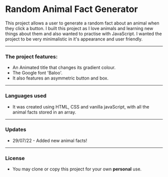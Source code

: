 # Random Animal Fact Generator
This project allows a user to generate a random fact about an animal when they click a button.
I built this project as I love animals and learning new things about them and also wanted to practise with JavaScript.
I wanted the project to be very minimalistic in it's appearance and user friendly.
*****
### The project features:
+ An Animated title that changes its gradient colour.
+ The Google font 'Baloo'.
+ It also features an asymmetric button and box.
-----
### Languages used
+ It was created using HTML, CSS and vanilla javaScript, with all the animal facts stored in an array.
-----
### Updates
+ 29/07/22 - Added new animal facts!
***
### License 
+ You may clone or copy this project for your own **personal** use.

